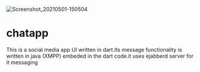 ![Screenshot_20210501-150504](https://user-images.githubusercontent.com/67029408/116790558-b30cf600-aaac-11eb-973c-5bbd40868868.png)
# chatapp
This is a social media app UI written in dart.Its message functionality is written in java (XMPP)  embeded in the dart code.it uses ejabberd server for it messaging 
